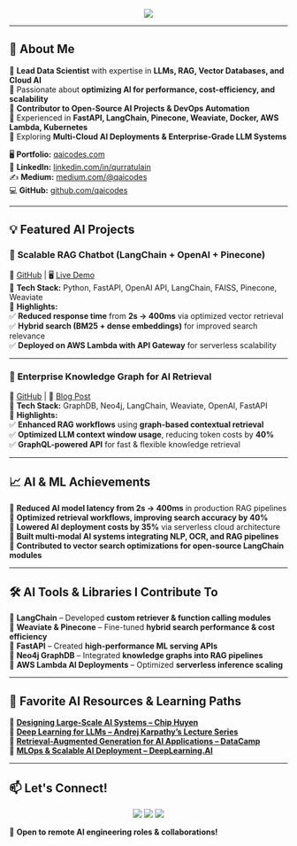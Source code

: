 <!-- Banner -->
<p align="center">
  <img src="https://readme-typing-svg.herokuapp.com?font=Fira+Code&duration=3000&pause=1000&color=36BCF7&center=true&vCenter=true&width=800&height=50&lines=🚀+Lead+Data+Scientist+|+LLM+Architect+|+Cloud+AI+Specialist;🤖+Expert+in+RAG+%7C+LangChain+%7C+Vector+Databases;💡+Building+Scalable+LLM+Workflows+&+Production+AI" />
</p>

---

## **👋 About Me**
🔹 **Lead Data Scientist** with expertise in **LLMs, RAG, Vector Databases, and Cloud AI**  
🔹 Passionate about **optimizing AI for performance, cost-efficiency, and scalability**  
🔹 **Contributor to Open-Source AI Projects & DevOps Automation**  
🔹 Experienced in **FastAPI, LangChain, Pinecone, Weaviate, Docker, AWS Lambda, Kubernetes**  
🔹 Exploring **Multi-Cloud AI Deployments & Enterprise-Grade LLM Systems**  

🖥️ **Portfolio:** [qaicodes.com](https://qaicodes.com)  
🔗 **LinkedIn:** [linkedin.com/in/qurratulain](https://linkedin.com/in/qurratulain)  
✍ **Medium:** [medium.com/@qaicodes](https://medium.com/@qaicodes)  
💻 **GitHub:** [github.com/qaicodes](https://github.com/qaicodes)  

---

## **💡 Featured AI Projects**
### 🔹 **Scalable RAG Chatbot (LangChain + OpenAI + Pinecone)**
🔗 [GitHub](https://github.com/qaicodes/rag-chatbot) | 🖥️ [Live Demo](https://qaicodes.com/chatbot-demo)  
📌 **Tech Stack:** Python, FastAPI, OpenAI API, LangChain, FAISS, Pinecone, Weaviate  
📌 **Highlights:**  
✅ **Reduced response time** from **2s → 400ms** via optimized vector retrieval  
✅ **Hybrid search (BM25 + dense embeddings)** for improved search relevance  
✅ **Deployed on AWS Lambda with API Gateway** for serverless scalability  

---

### 🔹 **Enterprise Knowledge Graph for AI Retrieval**
🔗 [GitHub](https://github.com/qaicodes/kg-rag) | 📖 [Blog Post](https://medium.com/@qaicodes/enterprise-search-ai)  
📌 **Tech Stack:** GraphDB, Neo4j, LangChain, Weaviate, OpenAI, FastAPI  
📌 **Highlights:**  
✅ **Enhanced RAG workflows** using **graph-based contextual retrieval**  
✅ **Optimized LLM context window usage**, reducing token costs by **40%**  
✅ **GraphQL-powered API** for fast & flexible knowledge retrieval  

---

## **📈 AI & ML Achievements**
🚀 **Reduced AI model latency from 2s → 400ms** in production RAG pipelines  
🚀 **Optimized retrieval workflows, improving search accuracy by 40%**  
🚀 **Lowered AI deployment costs by 35%** via serverless cloud architecture  
🚀 **Built multi-modal AI systems integrating NLP, OCR, and RAG pipelines**  
🚀 **Contributed to vector search optimizations for open-source LangChain modules**  

---

## **🛠️ AI Tools & Libraries I Contribute To**
🔹 **LangChain** – Developed **custom retriever & function calling modules**  
🔹 **Weaviate & Pinecone** – Fine-tuned **hybrid search performance & cost efficiency**  
🔹 **FastAPI** – Created **high-performance ML serving APIs**  
🔹 **Neo4j GraphDB** – Integrated **knowledge graphs into RAG pipelines**  
🔹 **AWS Lambda AI Deployments** – Optimized **serverless inference scaling**  

---

## **📖 Favorite AI Resources & Learning Paths**
📖 **[Designing Large-Scale AI Systems – Chip Huyen](https://www.oreilly.com/library/view/designing-machine-learning-systems/9781098107957/)**  
📖 **[Deep Learning for LLMs – Andrej Karpathy’s Lecture Series](https://karpathy.ai/llm-course/)**  
📖 **[Retrieval-Augmented Generation for AI Applications – DataCamp](https://www.datacamp.com/courses/building-retrieval-augmented-generation-rag-applications)**  
📖 **[MLOps & Scalable AI Deployment – DeepLearning.AI](https://www.deeplearning.ai/courses/mlops/)**  

---

## **📫 Let's Connect!**
<p align="center">
  <a href="https://linkedin.com/in/qurratulain"><img src="https://img.shields.io/badge/LinkedIn-blue?style=for-the-badge&logo=linkedin" /></a>
  <a href="https://medium.com/@qaicodes"><img src="https://img.shields.io/badge/Medium-black?style=for-the-badge&logo=medium" /></a>
  <a href="https://qaicodes.com"><img src="https://img.shields.io/badge/Portfolio-24292F?style=for-the-badge&logo=githubpages" /></a>
</p>

🚀 **Open to remote AI engineering roles & collaborations!**
